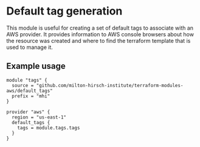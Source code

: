 <!--
 Copyright 2024 The Milton Hirsch Institute, B.V.
 SPDX-License-Identifier: Apache-2.0
 -->

# Default tag generation

This module is useful for creating a set of default tags to associate with an AWS provider. It provides
information to AWS console browsers about how the resource was created and where to find the terraform template
that is used to manage it.

## Example usage

```hcl
module "tags" {
  source = "github.com/milton-hirsch-institute/terraform-modules-aws/default_tags"
  prefix = "mhi"
}

provider "aws" {
  region = "us-east-1"
  default_tags {
    tags = module.tags.tags
  }
}
```
